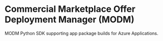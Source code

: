 # Commercial Marketplace Offer Deployment Manager (MODM)

MODM Python SDK supporting app package builds for Azure Applications.